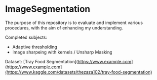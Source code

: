 # ImageSegmentation
The purpose of this repository is to evaluate and implement various procedures, with the aim of enhancing my understanding.

Completed subjects:
* Adaptive thresholding 
* Image sharpeing with kernels / Unsharp Masking


Dataset:
[Tray Food Segmentation](https://www.example.com](https://www.example.com](https://www.kaggle.com/datasets/thezaza102/tray-food-segmentation)


